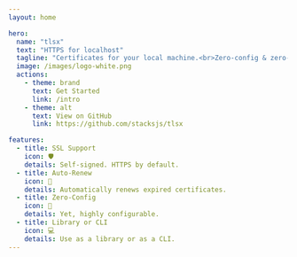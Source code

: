 ```yaml
---
layout: home

hero:
  name: "tlsx"
  text: "HTTPS for localhost"
  tagline: "Certificates for your local machine.<br>Zero-config & zero-setup."
  image: /images/logo-white.png
  actions:
    - theme: brand
      text: Get Started
      link: /intro
    - theme: alt
      text: View on GitHub
      link: https://github.com/stacksjs/tlsx

features:
  - title: SSL Support
    icon: 🛡️
    details: Self-signed. HTTPS by default.
  - title: Auto-Renew
    icon: 🔄
    details: Automatically renews expired certificates.
  - title: Zero-Config
    icon: 🚀
    details: Yet, highly configurable.
  - title: Library or CLI
    icon: 💻
    details: Use as a library or as a CLI.
---
```


<Home />
